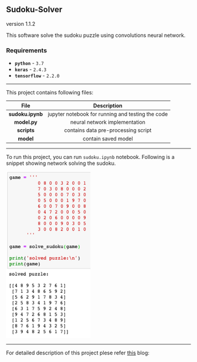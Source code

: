## Sudoku-Solver
version 1.1.2

This software solve the sudoku puzzle using convolutions neural network.

### Requirements

- **`python`** - `3.7`
- **`keras`** -  `2.4.3`
- **`tensorflow`** -  `2.2.0`

---

This project contains following files:


| File      | Description |
| :-----------: | :-----------: |
| **sudoku.ipynb** | jupyter notebook for running and testing the code |
| **model.py**   | neural network implementation |
| **scripts**      | contains data pre-processing script |
| **model** | contain saved model |

---

To run this project, you can run `sudoku.ipynb` notebook. Following is a snippet showing network solving the sudoku.

<img src=result/result.png width="230">

---

For detailed description of this project plese refer [this](https://towardsdatascience.com/solving-sudoku-with-convolution-neural-network-keras-655ba4be3b11) blog:

